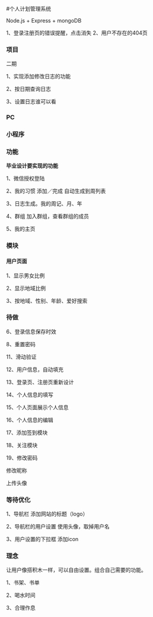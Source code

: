 #个人计划管理系统

Node.js + Express + mongoDB


1、登录注册页的错误提醒，点击消失
2、用户不存在的404页


### 项目

二期

1、实现添加修改日志的功能

2、按日期查询日志

3、设置日志谁可以看

### PC

### 小程序

### 功能

**毕业设计要实现的功能**

1、微信授权登陆

2、我的习惯 添加／完成 自动生成到周列表

3、日志生成。我的周记、月、年

4、群组 加入群组，查看群组的成员

5、我的主页

### 模块

#### 用户页面

1、显示男女比例

2、显示地域比例

3、按地域、性别、年龄、爱好搜索


### 待做

 6、登录信息保存时效
 
 8、重置密码
 
 11、滑动验证
 
 12、用户信息，自动填充
 
 13、登录页、注册页重新设计
 
 14、个人信息的填写
 
 15、个人页面展示个人信息
 
 16、个人信息的编辑
 
 17、添加签到模块
 
 18、关注模块

 19、修改密码

 修改昵称

 上传头像

### 等待优化

1、导航栏 添加网站的标题（logo）

2、导航栏的用户设置 使用头像，取掉用户名

3、用户设置的下拉框 添加icon

### 理念

让用户像搭积木一样，可以自由设置。组合自己需要的功能。

1、书架、书单

2、喝水时间

3、合理作息



 
 
 
    



